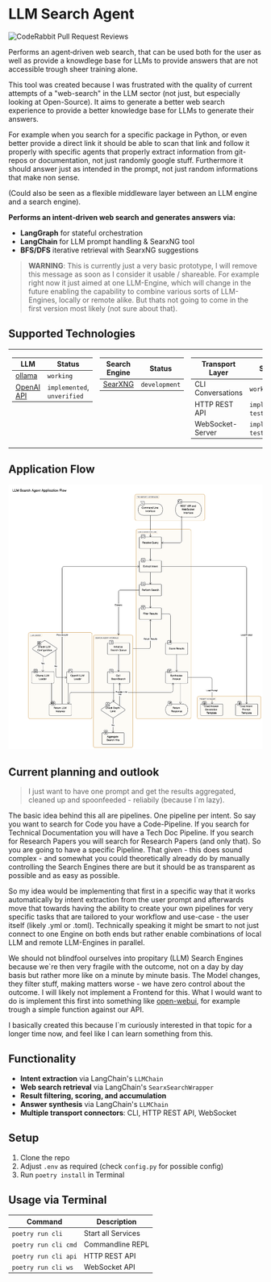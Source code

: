 # LLM Search Agent

![CodeRabbit Pull Request Reviews](https://img.shields.io/coderabbit/prs/github/thiscantbeserious/llm-search-agent?utm_source=oss&utm_medium=github&utm_campaign=thiscantbeserious%2Fllm-search-agent&labelColor=171717&color=FF570A&link=https%3A%2F%2Fcoderabbit.ai&label=CodeRabbit+Reviews)

Performs an agent‑driven web search, that can be used both for the user as well as provide a knowdlege base for LLMs to provide answers that are not accessible trough sheer training alone.

This tool was created because I was frustrated with the quality of current attempts of a "web-search" in the LLM sector (not just, but especially looking at Open-Source). It aims to generate a better web search experience to provide a better knowledge base for LLMs to generate their answers.

For example when you search for a specific package in Python, or even better provide a direct link it should be able to scan that link and follow it properly with specific agents that properly extract information from git-repos or documentation, not just randomly google stuff. Furthermore it should answer just as intended in the prompt, not just random informations that make non sense.

(Could also be seen as a flexible middleware layer between an LLM engine and a search engine).

**Performs an intent‑driven web search and generates answers via:**

- **LangGraph** for stateful orchestration
- **LangChain** for LLM prompt handling & SearxNG tool
- **BFS/DFS** iterative retrieval with SearxNG suggestions

> **WARNING**: This is currently just a very basic prototype, I will remove this message as soon as I consider it usable / shareable. For example right now it just aimed at one LLM-Engine, which will change in the future enabling the capability to combine various sorts of LLM-Engines, locally or remote alike. But thats not going to come in the first version most likely (not sure about that).

## Supported Technologies

<table border="0" cellspacing="0" cellpadding="5" style="border-collapse:collapse;border:none">
  <tr style="border:none">
    <td valign="top" style="border:none">
      <table>
        <thead>
          <tr><th >LLM</th><th>Status</th></tr>
        </thead>
        <tbody>
          <tr>
            <td><a href="https://github.com/ollama/ollama">ollama</a></td>
            <td><code>working</code></td>
          </tr>
          <tr>
            <td><a href="https://platform.openai.com">OpenAI API</a></td>
            <td><code>implemented</code>, <code>unverified</code></td>
          </tr>
        </tbody>
      </table>
    </td>
    <td valign="top" style="border:none">
      <table>
        <thead>
          <tr><th>Search Engine</th><th>Status</th></tr>
        </thead>
        <tbody>
          <tr>
            <td><a href="https://github.com/searxng/searxng">SearXNG</a></td>
            <td><code>development</code></td>
          </tr>
        </tbody>
      </table>
    </td>
    <td valign="top" style="border:none">
      <table>
        <thead>
          <tr><th>Transport Layer</th><th>Status</th></tr>
        </thead>
        <tbody>
          <tr><td>CLI Conversations</td><td><code>working</code></td></tr>
          <tr><td>HTTP REST API</td><td><code>implemented</code>, <code>testing</code></td></tr>
          <tr><td>WebSocket-Server</td><td><code>implemented</code>, <code>testing</code></td></tr>
        </tbody>
      </table>
    </td>
  </tr>
</table>

## Application Flow
<img src="flowchart.svg" alt="Flowchart" width="auto"/>

## Current planning and outlook

> I just want to have one prompt and get the results aggregated, cleaned up and spoonfeeded - reliabily (because I`m lazy).

The basic idea behind this all are pipelines. One pipeline per intent. So say you want to search for Code you have a Code-Pipeline. If you search for Technical Documentation you will have a Tech Doc Pipeline. If you search for Research Papers you will search for Research Papers (and only that). So you are going to have a specific Pipeline. That given - this does sound complex - and somewhat you could theoretically already do by manually controlling the Search Engines there are but it should be as transparent as possible and as easy as possible. 

So my idea would be implementing that first in a specific way that it works automatically by intent extraction from the user prompt and afterwards move that towards having the ability to create your own pipelines for very specific tasks that are tailored to your workflow and use-case - the user itself (likely .yml or .toml). Technically speaking it might be smart to not just connect to one Engine on both ends but rather enable combinations of local LLM and remote LLM-Engines in parallel.

We should not blindfool ourselves into propitary (LLM) Search Engines because we`re then very fragile with the outcome, not on a day by day basis but rather more like on a minute by minute basis. The Model changes, they filter stuff, making matters worse - we have zero control about the outcome. I will likely not implement a Frontend for this. What I would want to do is implement this first into something like [open-webui](https://github.com/open-webui/open-webui), for example trough a simple function against our API. 

I basically created this because I`m curiously interested in that topic for a longer time now, and feel like I can learn something from this.

## Functionality

- **Intent extraction** via LangChain's `LLMChain`
- **Web search retrieval** via LangChain's `SearxSearchWrapper`
- **Result filtering, scoring, and accumulation**
- **Answer synthesis** via LangChain's `LLMChain`
- **Multiple transport connectors**: CLI, HTTP REST API, WebSocket

## Setup
1. Clone the repo
2. Adjust `.env` as required (check `config.py` for possible config)
3. Run `poetry install` in Terminal


## Usage via Terminal
| Command              | Description        |
|----------------------|--------------------|
| `poetry run cli`     | Start all Services |
| `poetry run cli cmd` | Commandline REPL   |
| `poetry run cli api` | HTTP REST API      |
| `poetry run cli ws`  | WebSocket API      |
